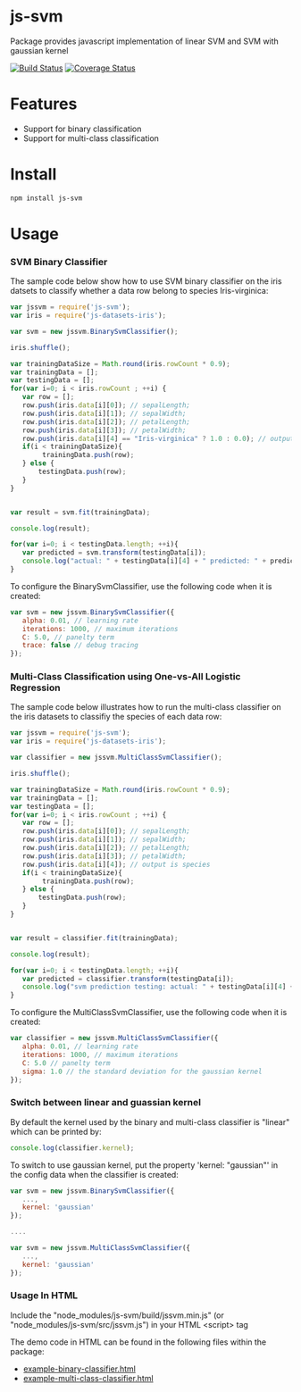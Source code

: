 # js-svm
Package provides javascript implementation of linear SVM and SVM with gaussian kernel

[![Build Status](https://travis-ci.org/chen0040/js-svm.svg?branch=master)](https://travis-ci.org/chen0040/js-svm) [![Coverage Status](https://coveralls.io/repos/github/chen0040/js-svm/badge.svg?branch=master)](https://coveralls.io/github/chen0040/js-svm?branch=master) 

# Features

* Support for binary classification
* Support for multi-class classification 

# Install

```bash
npm install js-svm
```

# Usage

### SVM Binary Classifier

The sample code below show how to use SVM binary classifier on the iris datsets to classify whether a data row belong to species Iris-virginica:

```javascript
var jssvm = require('js-svm');
var iris = require('js-datasets-iris');

var svm = new jssvm.BinarySvmClassifier();

iris.shuffle();

var trainingDataSize = Math.round(iris.rowCount * 0.9);
var trainingData = [];
var testingData = [];
for(var i=0; i < iris.rowCount ; ++i) {
   var row = [];
   row.push(iris.data[i][0]); // sepalLength;
   row.push(iris.data[i][1]); // sepalWidth;
   row.push(iris.data[i][2]); // petalLength;
   row.push(iris.data[i][3]); // petalWidth;
   row.push(iris.data[i][4] == "Iris-virginica" ? 1.0 : 0.0); // output which is 1 if species is Iris-virginica; 0 otherwise
   if(i < trainingDataSize){
        trainingData.push(row);
   } else {
       testingData.push(row);
   }
}


var result = svm.fit(trainingData);

console.log(result);

for(var i=0; i < testingData.length; ++i){
   var predicted = svm.transform(testingData[i]);
   console.log("actual: " + testingData[i][4] + " predicted: " + predicted);
}
```

To configure the BinarySvmClassifier, use the following code when it is created:

```javascript
var svm = new jssvm.BinarySvmClassifier({
   alpha: 0.01, // learning rate
   iterations: 1000, // maximum iterations
   C: 5.0, // panelty term
   trace: false // debug tracing
});
```

### Multi-Class Classification using One-vs-All Logistic Regression

The sample code below illustrates how to run the multi-class classifier on the iris datasets to classifiy the species of each data row:

```javascript
var jssvm = require('js-svm');
var iris = require('js-datasets-iris');

var classifier = new jssvm.MultiClassSvmClassifier();

iris.shuffle();

var trainingDataSize = Math.round(iris.rowCount * 0.9);
var trainingData = [];
var testingData = [];
for(var i=0; i < iris.rowCount ; ++i) {
   var row = [];
   row.push(iris.data[i][0]); // sepalLength;
   row.push(iris.data[i][1]); // sepalWidth;
   row.push(iris.data[i][2]); // petalLength;
   row.push(iris.data[i][3]); // petalWidth;
   row.push(iris.data[i][4]); // output is species
   if(i < trainingDataSize){
        trainingData.push(row);
   } else {
       testingData.push(row);
   }
}


var result = classifier.fit(trainingData);

console.log(result);

for(var i=0; i < testingData.length; ++i){
   var predicted = classifier.transform(testingData[i]);
   console.log("svm prediction testing: actual: " + testingData[i][4] + " predicted: " + predicted);
}
```

To configure the MultiClassSvmClassifier, use the following code when it is created:

```javascript
var classifier = new jssvm.MultiClassSvmClassifier({
   alpha: 0.01, // learning rate
   iterations: 1000, // maximum iterations
   C: 5.0 // panelty term
   sigma: 1.0 // the standard deviation for the gaussian kernel
});
```

### Switch between linear and guassian kernel

By default the kernel used by the binary and multi-class classifier is "linear" which can be printed by:

```javascript
console.log(classifier.kernel);
```

To switch to use gaussian kernel, put the property 'kernel: "gaussian"' in the config data when the classifier is created:

```javascript
var svm = new jssvm.BinarySvmClassifier({
   ...,
   kernel: 'gaussian'
});

....

var svm = new jssvm.MultiClassSvmClassifier({
   ...,
   kernel: 'gaussian'
});

```


### Usage In HTML

Include the "node_modules/js-svm/build/jssvm.min.js" (or "node_modules/js-svm/src/jssvm.js") in your HTML \<script\> tag

The demo code in HTML can be found in the following files within the package:

* [example-binary-classifier.html](https://rawgit.com/chen0040/js-svm/master/example-binary-classifier.html)
* [example-multi-class-classifier.html](https://rawgit.com/chen0040/js-svm/master/example-multi-class-classifier.html)


